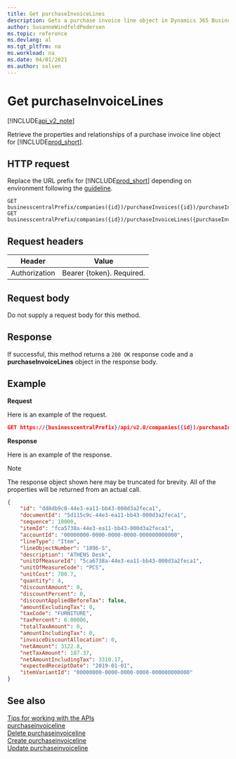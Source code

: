 ```yaml
---
title: Get purchaseInvoiceLines  
description: Gets a purchase invoice line object in Dynamics 365 Business Central.
author: SusanneWindfeldPedersen
ms.topic: reference
ms.devlang: al
ms.tgt_pltfrm: na
ms.workload: na
ms.date: 04/01/2021
ms.author: solsen
---
```


# Get purchaseInvoiceLines

[!INCLUDE[api_v2_note](../../../includes/api_v2_note.md)]

Retrieve the properties and relationships of a purchase invoice line object for [!INCLUDE[prod_short](../../../includes/prod_short.md)].

## HTTP request
Replace the URL prefix for [!INCLUDE[prod_short](../../../includes/prod_short.md)] depending on environment following the [guideline](../../v2.0/endpoints-apis-for-dynamics.md).

```
GET businesscentralPrefix/companies({id})/purchaseInvoices({id})/purchaseInvoiceLines({purchaseInvoiceLineId})
GET businesscentralPrefix/companies({id})/purchaseInvoiceLines({purchaseInvoiceLineId})
```

## Request headers

|Header         |Value                     |
|---------------|--------------------------|
|Authorization  |Bearer {token}. Required. |

## Request body
Do not supply a request body for this method.

## Response
If successful, this method returns a ```200 OK``` response code and a **purchaseInvoiceLines** object in the response body.

## Example

**Request**

Here is an example of the request.
```json
GET https://{businesscentralPrefix}/api/v2.0/companies({id})/purchaseInvoices({id})/purchaseInvoiceLines({purchaseInvoiceLineId})
```

**Response**

Here is an example of the response. 

> [!NOTE]  
>   The response object shown here may be truncated for brevity. All of the properties will be returned from an actual call.

```json
{
    "id": "dd8db9c0-44e3-ea11-bb43-000d3a2feca1",
    "documentId": "5d115c9c-44e3-ea11-bb43-000d3a2feca1",
    "sequence": 10000,
    "itemId": "fca5738a-44e3-ea11-bb43-000d3a2feca1",
    "accountId": "00000000-0000-0000-0000-000000000000",
    "lineType": "Item",
    "lineObjectNumber": "1896-S",
    "description": "ATHENS Desk",
    "unitOfMeasureId": "5ca6738a-44e3-ea11-bb43-000d3a2feca1",
    "unitOfMeasureCode": "PCS",
    "unitCost": 780.7,
    "quantity": 4,
    "discountAmount": 0,
    "discountPercent": 0,
    "discountAppliedBeforeTax": false,
    "amountExcludingTax": 0,
    "taxCode": "FURNITURE",
    "taxPercent": 6.00006,
    "totalTaxAmount": 0,
    "amountIncludingTax": 0,
    "invoiceDiscountAllocation": 0,
    "netAmount": 3122.8,
    "netTaxAmount": 187.37,
    "netAmountIncludingTax": 3310.17,
    "expectedReceiptDate": "2019-01-01",
    "itemVariantId": "00000000-0000-0000-0000-000000000000"
}
```

## See also
[Tips for working with the APIs](../../../developer/devenv-connect-apps-tips.md)    
[purchaseinvoiceline](../resources/dynamics_purchaseinvoiceline.md)    
[Delete purchaseinvoiceline](dynamics_purchaseinvoiceline_Delete.md)    
[Create purchaseinvoiceline](dynamics_purchaseinvoiceline_Create.md)    
[Update purchaseinvoiceline](dynamics_purchaseinvoiceline_Update.md)    
